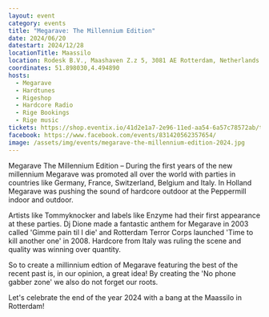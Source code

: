 ```yaml
---
layout: event
category: events
title: "Megarave: The Millennium Edition"
date: 2024/06/20
datestart: 2024/12/28
locationTitle: Maassilo
location: Rodesk B.V., Maashaven Z.z 5, 3081 AE Rotterdam, Netherlands
coordinates: 51.898030,4.494890
hosts:
  - Megarave
  - Hardtunes
  - Rigeshop
  - Hardcore Radio
  - Rige Bookings
  - Rige music
tickets: https://shop.eventix.io/41d2e1a7-2e96-11ed-aa54-6a57c78572ab/tickets
facebook: https://www.facebook.com/events/831420562357654/
image: /assets/img/events/megarave-the-millennium-edition-2024.jpg
---
```


Megarave The Millennium Edition – During the first years of the new millennium Megarave was promoted all over the world with parties in countries like Germany, France, Switzerland, Belgium and Italy. In Holland Megarave was pushing the sound of hardcore outdoor at the Peppermill indoor and outdoor.

Artists like Tommyknocker and labels like Enzyme had their first appearance at these parties. Dj Dione made a fantastic anthem for Megarave in 2003 called 'Gimme pain til I die' and Rotterdam Terror Corps launched 'Time to kill another one' in 2008. Hardcore from Italy was ruling the scene and quality was winning over quantity.

So to create a millinnium edtion of Megarave featuring the best of the recent past is, in our opinion, a great idea! By creating the 'No phone gabber zone' we also do not forget our roots.

Let's celebrate the end of the year 2024 with a bang at the Maassilo in Rotterdam!